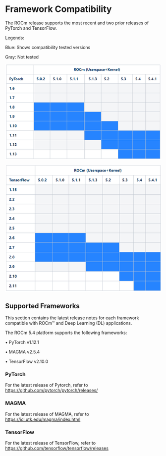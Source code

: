 # Framework Compatibility

The ROCm release supports the most recent and two prior releases of PyTorch and TensorFlow.

Legends:

Blue: Shows compatibility tested versions

Gray: Not tested

![With Pytorch](../../data/framework_compatibility/with_pytorch.png)

![With Tensorflow](../../data/framework_compatibility/with_tensorflow.png)

## Supported Frameworks

This section contains the latest release notes for each framework compatible with ROCm™  and Deep Learning (DL) applications.

The ROCm 5.4 platform supports the following frameworks:

•       PyTorch v1.12.1

•       MAGMA v2.5.4

•       TensorFlow v2.10.0

### PyTorch  

For the latest release of Pytorch, refer to <a href="https://github.com/pytorch/pytorch/releases/" target="_blank">https://github.com/pytorch/pytorch/releases/</a>

### MAGMA

For the latest release of MAGMA, refer to <a href="https://icl.utk.edu/magma/index.html" target="_blank">https://icl.utk.edu/magma/index.html</a>


### TensorFlow

For the latest release of TensorFlow, refer to <a href="https://github.com/tensorflow/tensorflow/releases/" target="_blank">https://github.com/tensorflow/tensorflow/releases</a>

